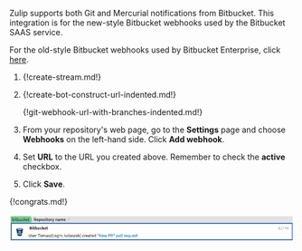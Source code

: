 Zulip supports both Git and Mercurial notifications from
Bitbucket. This integration is for the new-style Bitbucket
webhooks used by the Bitbucket SAAS service.

For the old-style Bitbucket webhooks used by Bitbucket Enterprise,
click [here](./bitbucket).

1. {!create-stream.md!}

2. {!create-bot-construct-url-indented.md!}

   {!git-webhook-url-with-branches-indented.md!}

3. From your repository's web page, go to the **Settings**
   page and choose **Webhooks** on the left-hand side.
   Click **Add webhook**.

4. Set **URL** to the URL you created above. Remember to check the
   **active** checkbox.

5. Click **Save**.

{!congrats.md!}

![](/static/images/integrations/bitbucket/003.png)
